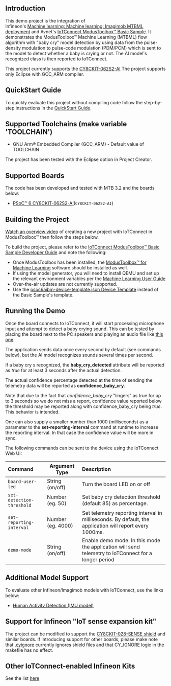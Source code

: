 ## Introduction

This demo project is the integration of  
Infineon's [Machine learning: Machine learning: Imagimob MTBML deployment](https://github.com/Infineon/mtb-example-ml-imagimob-mtbml-deploy/tree/release-v1.1.0)
and Avnet's [IoTConnect ModusToolbox&trade; Basic Sample](https://github.com/avnet-iotconnect/avnet-iotc-mtb-basic-example/tree/release-v6.0.0). It demonstrates the ModusToolbox&trade; Machine Learning (MTBML) flow algorithm with "baby cry" model detection by using data from the pulse-density modulation to pulse-code modulation (PDM/PCM) which is sent to the model to detect whether a baby is crying or not.
The AI model's recognized class is then reported to IoTConnect.

This project currently supports the [CY8CKIT-062S2-AI](https://www.infineon.com/cms/en/product/evaluation-boards/cy8ckit-062s2-ai/)
The project supports only Eclipse with GCC_ARM compiler.

## QuickStart Guide

To quickly evaluate this project without compiling code follow the step-by-step instructions in the [QuickStart Guide](QUICKSTART.md).

## Supported Toolchains (make variable 'TOOLCHAIN')

* GNU Arm® Embedded Compiler (GCC_ARM) - Default value of TOOLCHAIN

The project has been tested with the Eclipse option in Project Creator.

## Supported Boards

The code has been developed and tested with MTB 3.2 and the boards below:

- [PSoC&trade; 6 CY8CKIT-062S2-AI](https://www.infineon.com/cms/en/product/evaluation-boards/cy8ckit-062s2-ai/)(`CY8CKIT-062S2-AI`)

## Building the Project

[Watch an overview video](https://saleshosted.z13.web.core.windows.net/media/ifx/videos/IFX%20Modus%20with%20IoTConnect.mp4) of creating a new project with IoTConnect in ModusToolbox&trade; then follow the steps below.

To build the project, please refer to the 
[IoTConnect ModusToolbox&trade; Basic Sample Developer Guide](https://github.com/avnet-iotconnect/avnet-iotc-mtb-basic-example/tree/release-v6.0.0/DEVELOPER_GUIDE.md) and note the following:
- Once ModusToolbox has been installed, the [ModusToolbox&trade; for Machine Learning](https://softwaretools.infineon.com/tools/com.ifx.tb.tool.modustoolboxpackmachinelearning) software should be installed as well.
- If using the model generator, you will need to install QEMU and set up the relevant environment variables per the [Machine Learning User Guide](https://www.infineon.com/dgdl/Infineon-Infineon-ModusToolbox_Machine_Learning_User_Guide-UserManual-v02_00-EN-UserManual-v09_00-EN.pdf?fileId=8ac78c8c83cd308101840de7e95a09df)
- Over-the-air updates are not currently supported.
- Use the [psoc6aibm-device-template.json Device Template](files/psoc6aibm-device-template.json) instead of the Basic Sample's template.

## Running the Demo

Once the board connects to IoTConnect, it will start processing microphone input and attempt to detect a baby crying sound. 
This can be tested by placing the board next to the PC speakers and playing an audio file like [this one](https://www.youtube.com/watch?v=j3glwtXrj0c).

The application sends data once every second by default (see commands below), but the AI model recognizes sounds several times per second. 

If a baby cry s recognized, the **baby_cry_detected** attribute will be reported as *true* for at least 3 seconds after the actual detection.

The actual confidence percentage detected at the time of sending the telemetry data will be reported as **confidence_baby_cry**.

Note that due to the fact that *confidence_baby_cry* "lingers" as true for up to 3 seconds so we do not miss a report,
confidence value reported below the threshold may be reported along with confidence_baby_cry being *true*.
This behavior is intended.

One can also supply a smaller number than 1000 (milliseconds) as a parameter to the **set-reporting-interval** command 
at runtime to increase the reporting interval. In that case the confidence value will be more in sync.

The following commands can be sent to the device using the IoTConnect Web UI:

| Command                     | Argument Type     | Description                                                                                              |
|:----------------------------|-------------------|:---------------------------------------------------------------------------------------------------------|
| `board-user-led`            | String (on/off)   | Turn the board LED on or off                                                                             |
| `set-detection-threshold`   | Number (eg. 50)   | Set baby cry detection threshold (default 85) as percentage.                                             |
| `set-reporting-interval`    | Number (eg. 4000) | Set telemetry reporting interval in milliseconds.  By default, the application will report every 1000ms. |
| `demo-mode`                 | String (on/off)   | Enable demo mode. In this mode the application will send telemetry to IoTConnect for a longer period     |

## Additional Model Support

To evaluate other Infineon/Imagimob models with IoTConnect, use the links below:
* [Human Activity Detection (IMU model)](https://github.com/avnet-iotconnect/avnet-iotc-mtb-ai-imu-example)

## Support for Infineon "IoT sense expansion kit"

The project can be modified to support the [CY8CKIT-028-SENSE shield](https://www.infineon.com/cms/en/product/evaluation-boards/cy8ckit-028-sense/) and similar boards.
If introducing support for other boards, please make note that [.cyignore](.cyignore) currently ignores shield files and that CY_IGNORE logic in the makefile has no effect.

## Other IoTConnect-enabled Infineon Kits
See the list [here](https://avnet-iotconnect.github.io/#infineon-technologies)
